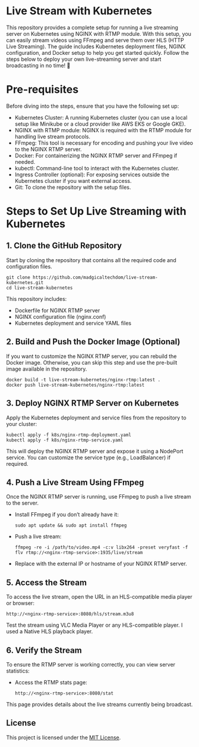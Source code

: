 # Live Stream with Kubernetes
This repository provides a complete setup for running a live streaming server on Kubernetes using NGINX with RTMP module. With this setup, you can easily stream videos using FFmpeg and serve them over HLS (HTTP Live Streaming). The guide includes Kubernetes deployment files, NGINX configuration, and Docker setup to help you get started quickly. Follow the steps below to deploy your own live-streaming server and start broadcasting in no time! 🚀


# Pre-requisites

Before diving into the steps, ensure that you have the following set up:
- Kubernetes Cluster: A running Kubernetes cluster (you can use a local setup like Minikube or a cloud provider like AWS EKS or Google GKE).
- NGINX with RTMP module: NGINX is required with the RTMP module for handling live stream protocols.
- FFmpeg: This tool is necessary for encoding and pushing your live video to the NGINX RTMP server.
- Docker: For containerizing the NGINX RTMP server and FFmpeg if needed.
- kubectl: Command-line tool to interact with the Kubernetes cluster.
- Ingress Controller (optional): For exposing services outside the Kubernetes cluster if you want external access.
- Git: To clone the repository with the setup files.

# Steps to Set Up Live Streaming with Kubernetes

## 1. Clone the GitHub Repository

Start by cloning the repository that contains all the required code and configuration files.

  ```
  git clone https://github.com/madgicaltechdom/live-stream-kubernetes.git
  cd live-stream-kubernetes
  ```

This repository includes:
- Dockerfile for NGINX RTMP server
- NGINX configuration file (nginx.conf)
- Kubernetes deployment and service YAML files

## 2. Build and Push the Docker Image (Optional)

If you want to customize the NGINX RTMP server, you can rebuild the Docker image. Otherwise, you can skip this step and use the pre-built image available in the repository.

  ```
  docker build -t live-stream-kubernetes/nginx-rtmp:latest .
  docker push live-stream-kubernetes/nginx-rtmp:latest
  ```

## 3. Deploy NGINX RTMP Server on Kubernetes

Apply the Kubernetes deployment and service files from the repository to your cluster:

  ```
  kubectl apply -f k8s/nginx-rtmp-deployment.yaml
  kubectl apply -f k8s/nginx-rtmp-service.yaml
  ```

This will deploy the NGINX RTMP server and expose it using a NodePort service. You can customize the service type (e.g., LoadBalancer) if required.

## 4. Push a Live Stream Using FFmpeg

Once the NGINX RTMP server is running, use FFmpeg to push a live stream to the server.

- Install FFmpeg if you don’t already have it:
  ```
  sudo apt update && sudo apt install ffmpeg
  ```
  
- Push a live stream:
  ```
  ffmpeg -re -i /path/to/video.mp4 -c:v libx264 -preset veryfast -f flv rtmp://<nginx-rtmp-service>:1935/live/stream
  ```
  
- Replace <nginx-rtmp-service> with the external IP or hostname of your NGINX RTMP server.

## 5. Access the Stream

To access the live stream, open the URL in an HLS-compatible media player or browser:

  ```
  http://<nginx-rtmp-service>:8080/hls/stream.m3u8
  ```

Test the stream using VLC Media Player or any HLS-compatible player. I used a Native HLS playback player.

## 6. Verify the Stream

To ensure the RTMP server is working correctly, you can view server statistics:

- Access the RTMP stats page:
  ```
  http://<nginx-rtmp-service>:8080/stat
  ```
  
This page provides details about the live streams currently being broadcast.

## License

This project is licensed under the [MIT License](LICENSE).
